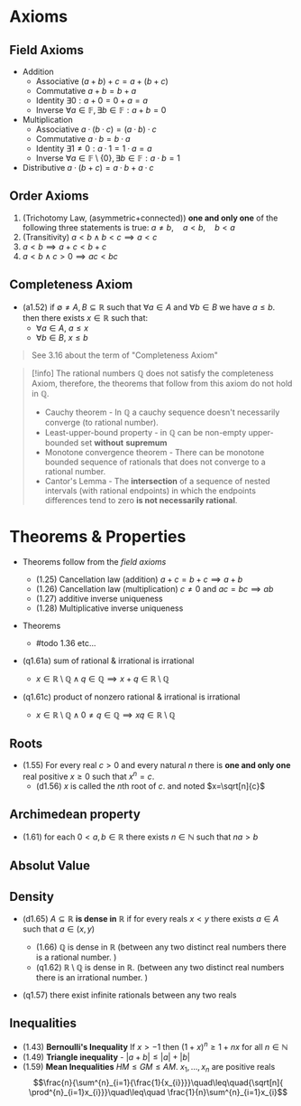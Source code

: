 # Axioms

## Field Axioms
  
- Addition
	- Associative $(a+b)+c = a+(b+c)$
	- Commutative $a+b=b+a$
	- Identity $\exists{0}:a + 0 = 0 + a = a$
	- Inverse $\forall a \in \mathbb{F}, \exists b \in \mathbb{F} : a + b = 0$
- Multiplication
	- Associative $a · (b · c) = (a · b) · c$
	- Commutative $a · b = b · a$
	- Identity $∃ 1 \neq 0 : a · 1 = 1 · a = a$
	- Inverse $\forall a \in \mathbb{F} \setminus \{0\}, \exists b \in \mathbb{F} : a \cdot b = 1$
- Distributive $a · (b + c) = a · b + a · c$

## Order Axioms

1. (Trichotomy Law, (asymmetric+connected)) **one and only one** of the following three statements is true: $a\neq{b},\quad{a<b},\quad{b<a}$ 
2. (Transitivity) $a<b\land b<c\implies a<c$
3. $a<b\implies a+c<b+c$
4. $a<b \land c>0\implies ac<bc$



## Completeness Axiom

- (a1.52) if $\emptyset\neq A,B\subseteq\mathbb{R}$ such that $\forall{a}\in{A}$ and $\forall{b}\in{B}$ we have $a\leq b$. then there exists $x\in\mathbb{R}$ such that:
	- $\forall{a}\in{A}$, $a\leq{x}$
	- $\forall{b}\in{B}$, $x\leq{b}$


>See 3.16 about the term of "Completeness Axiom"

> [!info] The rational numbers $\mathbb{Q}$ does not satisfy the completeness Axiom, therefore, the theorems that follow from this axiom do not hold in $\mathbb{Q}$. 
> - Cauchy theorem - In $\mathbb{Q}$ a cauchy sequence doesn't necessarily converge (to rational number).
> - Least-upper-bound property - in $\mathbb{Q}$ can be non-empty upper-bounded set **without** **supremum**
> - Monotone convergence theorem - There can be monotone bounded sequence of rationals that does not converge to a rational number.
> - Cantor's Lemma - The **intersection** of a sequence of nested intervals (with rational endpoints) in which the endpoints differences tend to zero **is not necessarily rational**.

# Theorems & Properties

- Theorems follow from the *field axioms*
	- (1.25) Cancellation law (addition) $a+c=b+c\implies a+b$
	- (1.26) Cancellation law (multiplication) $c\neq 0$ and $ac=bc\implies ab$
	- (1.27) additive inverse uniqueness 
	- (1.28) Multiplicative inverse uniqueness 


- Theorems
	- #todo 1.36 etc...


- (q1.61a) sum of rational & irrational is irrational
	- $x\in\mathbb{R\setminus{Q}}\land q\in\mathbb{Q}\implies{x+q\in{\mathbb{R\setminus{Q}}}}$
- (q1.61c) product of nonzero rational & irrational is irrational
	- $x\in\mathbb{R\setminus{Q}}\land 0\neq{q}\in\mathbb{Q}\implies{xq\in{\mathbb{R\setminus{Q}}}}$
## Roots

- (1.55) For every real $c>0$ and every natural $n$ there is **one and only one** real positive $x\geq 0$ such that $x^n=c$. 
	- (d1.56) $x$ is called the $n$th root of $c$. and noted $x=\sqrt[n]{c}$


## Archimedean property

- (1.61) for each $0<a,b\in\mathbb{R}$ there exists $n\in\mathbb{N}$ such that $na>b$

## Absolut Value 


## Density

- (d1.65) $A\subseteq\mathbb{R}$ **is dense in** $\mathbb{R}$ if for every reals $x<y$ there exists $a\in{A}$ such that $a\in(x,y)$
	- (1.66) $\mathbb{Q}$ is dense in $\mathbb{R}$ (between any two distinct real numbers there is a rational number. )
	- (q1.62) $\mathbb{R\setminus{Q}}$ is dense in $\mathbb{R}$. (between any two distinct real numbers there is an irrational number. )

- (q1.57) there exist infinite rationals between any two reals

## Inequalities

- (1.43) **Bernoulli's Inequality** If $x>-1$ then $({1 + x})^n \ge 1 + n x$ for all $n \in \mathbb{N}$
- (1.49) **Triangle inequality** - $|{a+b}|\leq{|{a}|+|b|}$
- (1.59) **Mean Inequalities** $HM\leq GM\leq AM$. $x_{1},\dots ,x_{n}$ are positive reals
  $$\frac{n}{\sum^{n}_{i=1}{\frac{1}{x_{i}}}}\quad\leq\quad{\sqrt[n]{ \prod^{n}_{i=1}x_{i}}}\quad\leq\quad \frac{1}{n}\sum^{n}_{i=1}x_{i}$$

